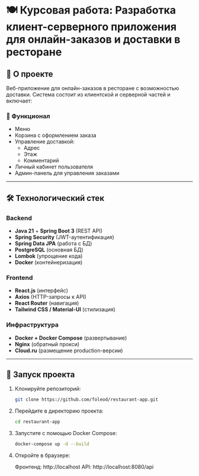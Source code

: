 # 🍽 Курсовая работа: Разработка клиент-серверного приложения для онлайн-заказов и доставки в ресторане

## 📌 О проекте

Веб-приложение для онлайн-заказов в ресторане с возможностью доставки. Система состоит из клиентской и серверной частей и включает:

### 🎯 Функционал

- Меню
- Корзина с оформлением заказа
- Управление доставкой:
  - Адрес
  - Этаж
  - Комментарий
- Личный кабинет пользователя
- Админ-панель для управления заказами

---

## 🛠 Технологический стек

### Backend

- **Java 21** + **Spring Boot 3** (REST API)
- **Spring Security** (JWT-аутентификация)
- **Spring Data JPA** (работа с БД)
- **PostgreSQL** (основная БД)
- **Lombok** (упрощение кода)
- **Docker** (контейнеризация)

### Frontend

- **React.js** (интерфейс)
- **Axios** (HTTP-запросы к API)
- **React Router** (навигация)
- **Tailwind CSS / Material-UI** (стилизация)

### Инфраструктура

- **Docker + Docker Compose** (развертывание)
- **Nginx** (обратный прокси)
- **Cloud.ru** (размещение production-версии)

---

## 🚀 Запуск проекта

1. Клонируйте репозиторий:

   ```bash
   git clone https://github.com/foleod/restaurant-app.git
2. Перейдите в директорию проекта:

   ```bash
   cd restaurant-app
3. Запустите с помощью Docker Compose:

   ```bash
   docker-compose up -d --build
4. Откройте в браузере:

    Фронтенд: http://localhost
    API: http://localhost:8080/api

